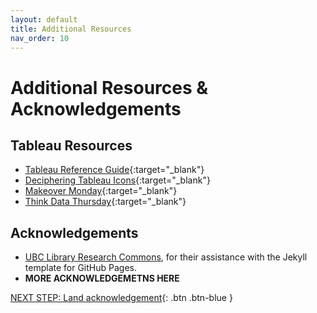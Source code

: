 ```yaml
---
layout: default
title: Additional Resources
nav_order: 10
---
```

# Additional Resources & Acknowledgements

## Tableau Resources

- [Tableau Reference Guide](http://www.dataplusscience.com/TableauReferenceGuide/index.html){:target="_blank"}
- [Deciphering Tableau Icons](https://onlinehelp.tableau.com/current/pro/desktop/en-us/tips_visualcues.htm){:target="_blank"}
- [Makeover Monday](https://www.makeovermonday.co.uk/){:target="_blank"}
- [Think Data Thursday](https://community.tableau.com/groups/think-data-thursday/content){:target="_blank"}

## Acknowledgements

- [UBC Library Research Commons](https://github.com/ubc-library-rc/), for their assistance with the Jekyll template for GitHub Pages.
- **MORE ACKNOWLEDGEMETNS HERE**

[NEXT STEP: Land acknowledgement](land-acknowledgement.html){: .btn .btn-blue }
